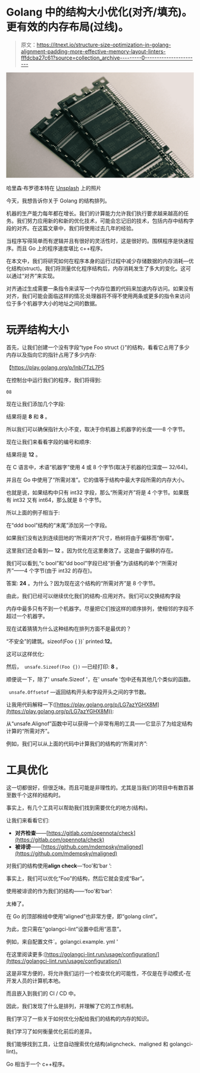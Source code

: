 # Golang 中的结构大小优化(对齐/填充)。更有效的内存布局(过线)。

> 原文：<https://itnext.io/structure-size-optimization-in-golang-alignment-padding-more-effective-memory-layout-linters-fffdcba27c61?source=collection_archive---------0----------------------->

![](img/a9a2666efc29377e13f771832aafc980.png)

哈里森·布罗德本特在 [Unsplash](https://unsplash.com?utm_source=medium&utm_medium=referral) 上的照片

今天，我想告诉你关于 Golang 的结构排列。

机器的生产能力每年都在增长。我们的计算能力允许我们执行要求越来越高的任务。我们努力应用新的和新的优化技术，可能会忘记旧的技术，包括内存中结构字段的对齐。在这篇文章中，我们将使用过去几年的经验。

当程序写得简单而有逻辑并且有很好的灵活性时，这是很好的。围棋程序是快速程序。而且 Go 上的程序速度堪比 c++程序。

在本文中，我们将研究如何在程序本身的运行过程中减少存储数据的内存消耗—优化结构(struct)。我们将测量优化程序结构后，内存消耗发生了多大的变化。这可以通过“对齐”来实现。

对齐通过生成需要一条指令来读写一个内存位置的代码来加速内存访问。如果没有对齐，我们可能会面临这样的情况:处理器将不得不使用两条或更多的指令来访问位于多个机器字大小的地址之间的数据。

# 玩弄结构大小

首先，让我们创建一个没有字段“type Foo struct {}”的结构，看看它占用了多少内存以及指向它的指针占用了多少内存:

【https://play.golang.org/p/Inbi7TzL7P5 

在控制台中运行我们的程序，我们将得到:

```
08
```

现在让我们添加几个字段:

结果将是 **8** 和 **8** 。

所以我们可以确保指针大小不变，取决于你机器上机器字的长度——8 个字节。

现在让我们来看看字段的编号和顺序:

结果将是 **12** 。

在 C 语言中，术语“机器字”使用 4 或 8 个字节(取决于机器的位深度— 32/64)。

并且在 Go 中使用了“所需对准”。它的值等于结构中最大字段所需的内存大小。

也就是说，如果结构中只有 int32 字段，那么“所需对齐”将是 4 个字节。如果既有 int32 又有 int64，那么就是 8 个字节。

所以上面的例子相当于:

在“ddd bool”结构的“末尾”添加另一个字段。

如果我们没有达到连续田地的“所需对齐”尺寸，杨树将由于偏移而“倒塌”。

这里我们还会看到— **12** 。因为优化在这里奏效了。这是由于偏移的存在。

我们可以看到,“c bool”和“dd bool”字段已经“折叠”为该结构的单个“所需对齐”——4 个字节(由于 int32 的存在)。

答案: **24** 。为什么？因为现在这个结构的“所需对齐”是 8 个字节。

由此，我们已经可以继续优化我们的结构-应用对齐。我们可以交换结构字段

内存中最多只有不到一个机器字。尽量把它们按这样的顺序排列，使相邻的字段不超过一个机器字。

现在试着猜猜为什么这种结构在排列方面不是最优的？

“不安全”的建筑。sizeof(Foo { })` printed:**12**。

这可以这样优化:

然后，` unsafe.Sizeof(Foo {})` —已经打印: **8** 。

顺便说一下，除了' unsafe.Sizeof '，在' unsafe '包中还有其他几个类似的函数。

` unsafe.Offsetof` —返回结构开头和字段开头之间的字节数。

让我用代码解释一下([https://play.golang.org/p/LG7azYGHX8M](https://play.golang.org/p/LG7azYGHX8M)):

从“unsafe.Alignof”函数中可以获得一个非常有用的工具——它显示了为给定结构计算的“所需对齐”。

例如，我们可以从上面的代码中计算我们的结构的“所需对齐”:

# 工具优化

这一切都很好，但很乏味。而且可能是非理性的。尤其是当我们的项目中有数百甚至数千个这样的结构时。

事实上，有几个工具可以帮助我们找到需要优化的地方(结构)。

让我们来看看它们:

*   **对齐检查**——[https://gitlab.com/opennota/check](https://gitlab.com/opennota/check)
*   **被诽谤**——[https://github.com/mdempsky/maligned](https://github.com/mdempsky/maligned)

对我们的结构使用**align check**—‘foo’和‘bar ’:

事实上，我们可以优化“Foo”的结构，然后它就会变成“Bar”。

使用被诽谤的作为我们的结构——‘foo’和‘bar’:

太棒了。

在 Go 的顶部棉绒中使用“aligned”也非常方便，即“golang clint”。

为此，您只需在“golangci-lint”设置中启用“恶意”。

例如，来自配置文件`。golangci.example. yml '

在这里阅读更多:[https://golangci-lint.run/usage/configuration/](https://golangci-lint.run/usage/configuration/)

这是非常方便的，将允许我们运行一个检查优化的可能性，不仅是在手动模式-在开发人员的计算机本地。

而且嵌入到我们的 CI / CD 中。

因此，我们发现了什么是排列，并理解了它的工作机制。

我们学习了一些关于如何优化分配给我们的结构的内存的知识。

我们学习了如何衡量优化前后的差异。

我们能够找到工具，让您自动搜索优化结构(aligncheck、maligned 和 golangci-lint)。

Go 相当于一个 c++程序。